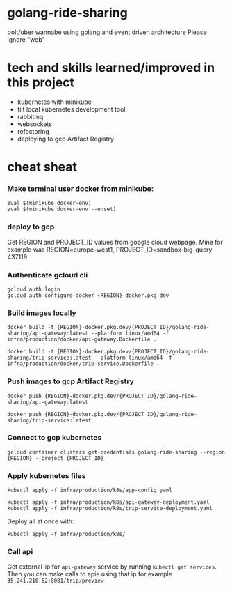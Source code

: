 # golang-ride-sharing

bolt/uber wannabe using golang and event driven architecture
Please ignore "web" 

# tech and skills learned/improved in this project
- kubernetes with minikube
- tilt local kubernetes development tool
- rabbitmq
- websockets
- refactoring
- deploying to gcp Artifact Registry

# cheat sheat

### Make terminal user docker from minikube:
```
eval $(minikube docker-env)
eval $(minikube docker-env --unset)
```

### deploy to gcp
Get REGION and PROJECT_ID values from google cloud webpage.
Mine for example was REGION=europe-west1, PROJECT_ID=sandbox-big-query-437119

### Authenticate gcloud cli
```
gcloud auth login
gcloud auth configure-docker {REGION}-docker.pkg.dev
```

### Build images locally

```
docker build -t {REGION}-docker.pkg.dev/{PROJECT_ID}/golang-ride-sharing/api-gateway:latest --platform linux/amd64 -f infra/production/docker/api-gateway.Dockerfile .

docker build -t {REGION}-docker.pkg.dev/{PROJECT_ID}/golang-ride-sharing/trip-service:latest --platform linux/amd64 -f infra/production/docker/trip-service.Dockerfile .

```

### Push images to gcp Artifact Registry
```
docker push {REGION}-docker.pkg.dev/{PROJECT_ID}/golang-ride-sharing/api-gateway:latest

docker push {REGION}-docker.pkg.dev/{PROJECT_ID}/golang-ride-sharing/trip-service:latest
``` 

### Connect to gcp kubernetes
```
gcloud container clusters get-credentials golang-ride-sharing --region {REGION} --project {PROJECT_ID}
```

### Apply kubernetes files
```
kubectl apply -f infra/production/k8s/app-config.yaml

kubectl apply -f infra/production/k8s/api-gateway-deployment.yaml
kubectl apply -f infra/production/k8s/trip-service-deployment.yaml
```

Deploy all at once with:
```
kubectl apply -f infra/production/k8s/
```

### Call api
Get external-ip for `api-gateway` service by running `kubectl get services`.
Then you can make calls to apie using that ip for example `35.241.210.52:8081/trip/preview`

